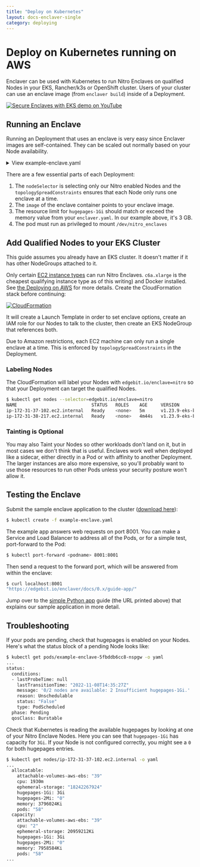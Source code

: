 ```yaml
---
title: "Deploy on Kubernetes"
layout: docs-enclaver-single
category: deploying
---
```


# Deploy on Kubernetes running on AWS

Enclaver can be used with Kubernetes to run Nitro Enclaves on qualified Nodes in your EKS, Rancher/k3s or OpenShift cluster. Users of your cluster can use an enclave image (from `enclaver build`) inside of a Deployment.

[![Secure Enclaves with EKS demo on YouTube](img/thumb-eks.png)](https://www.youtube.com/watch?v=Alte0y52WEY)

## Running an Enclave

Running an Deployment that uses an enclave is very easy since Enclaver images are self-contained. They can be scaled out normally based on your Node availability.

<details>
  <summary>View example-enclave.yaml</summary>

```yaml
apiVersion: apps/v1
kind: Deployment
metadata:
  name: example-enclave
  namespace: default
spec:
  replicas: 1
  selector:
    matchLabels:
      app: example
  template:
    metadata:
      labels:
        app: example
    spec:
      topologySpreadConstraints:
      - maxSkew: 1
        topologyKey: kubernetes.io/hostname
        whenUnsatisfiable: DoNotSchedule
      nodeSelector:
        edgebit.io/enclave: nitro
      containers:
      - name: enclave
        image: registry.edgebit.io/no-fly-list:enclave-latest
        ports:
           - containerPort: 8001
             name: enclave-app
        volumeMounts:
        - mountPath: /dev/nitro_enclaves
          name: nitro-enclaves
        - mountPath: /dev/hugepages-1Gi
          name: hugepages
          readOnly: false
        securityContext:
          privileged: true
        resources:
          limits:
            hugepages-1Gi: 3Gi
            memory: 500Mi
          requests:
            hugepages-1Gi: 3Gi
      restartPolicy: Always
      volumes:
      - name: nitro-enclaves
        hostPath:
          path: /dev/nitro_enclaves
      - name: hugepages
        emptyDir:
          medium: HugePages
```
</details>

There are a few essential parts of each Deployment:
1. The `nodeSelector` is selecting only our Nitro enabled Nodes and the `topologySpreadConstraints` ensures that each Node only runs one enclave at a time.
2. The `image` of the enclave container points to your enclave image.
3. The resource limit for `hugepages-1Gi` should match or exceed the memory value from your `enclaver.yaml`. In our example above, it's 3 GB.
4. The pod must run as privileged to mount `/dev/nitro_enclaves`

## Add Qualified Nodes to your EKS Cluster

This guide assumes you already have an EKS cluster. It doesn't matter if it has other NodeGroups attached to it.

Only certain [EC2 instance types][instance-req] can run Nitro Enclaves. `c6a.xlarge` is the cheapest qualifying instance type as of this writing) and Docker installed.  See [the Deploying on AWS](deploy-aws.md) for more details. Create the CloudFormation stack before continuing:

[![CloudFormation](img/launch-stack-x86.svg)][cloudformation-x86]

It will create a Launch Template in order to set enclave options, create an IAM role for our Nodes to talk to the cluster, then create an EKS NodeGroup that references both.

Due to Amazon restrictions, each EC2 machine can only run a single enclave at a time. This is enforced by `topologySpreadConstraints` in the Deployment.

[instance-req]: https://docs.aws.amazon.com/enclaves/latest/user/nitro-enclave.html#nitro-enclave-reqs
[cloudformation-x86]: https://us-east-1.console.aws.amazon.com/cloudformation/home?region=us-east-1#/stacks/create/review?templateURL=https://enclaver-cloudformation.s3.amazonaws.com/enclaver-eks-nodegroup-x86.yaml&stackName=Enclaver-Demo

### Labeling Nodes

The CloudFormation will label your Nodes with `edgebit.io/enclave=nitro` so that your Deployment can target the qualified Nodes.

```sh
$ kubectl get nodes --selector=edgebit.io/enclave=nitro
NAME                            STATUS   ROLES    AGE     VERSION
ip-172-31-37-102.ec2.internal   Ready    <none>   5m      v1.23.9-eks-ba74326
ip-172-31-38-217.ec2.internal   Ready    <none>   4m44s   v1.23.9-eks-ba74326
```

### Tainting is Optional

You may also Taint your Nodes so other workloads don't land on it, but in most cases we don't think that is useful. Enclaves work well when deployed like a sidecar, either directly in a Pod or with affinity to another Deployment. The larger instances are also more expensive, so you'll probably want to use those resources to run other Pods unless your security posture won't allow it.

## Testing the Enclave

Submit the sample enclave application to the cluster ([download here][k8s-deployment]):

```sh
$ kubectl create -f example-enclave.yaml
```

The example app answers web requests on port 8001. You can make a Service and Load Balancer to address all of the Pods, or for a simple test, port-forward to the Pod:

```sh
$ kubectl port-forward <podname> 8001:8001
```

Then send a request to the forward port, which will be answered from within the enclave:

```sh
$ curl localhost:8001
"https://edgebit.io/enclaver/docs/0.x/guide-app/"
```

Jump over to the [simple Python app][app] guide (the URL printed above) that explains our sample application in more detail.

[app]: guide-app.md
[k8s-deployment]: https://github.com/edgebitio/enclaver/blob/main/docs/assets/example-enclave.yaml

## Troubleshooting

If your pods are pending, check that hugepages is enabled on your Nodes. Here's what the status block of a pending Node looks like:

```sh
$ kubectl get pods/example-enclave-5fbddb6cc8-nspgw -o yaml
...
status:
  conditions:
  - lastProbeTime: null
    lastTransitionTime: "2022-11-08T14:35:27Z"
    message: '0/2 nodes are available: 2 Insufficient hugepages-1Gi.'
    reason: Unschedulable
    status: "False"
    type: PodScheduled
  phase: Pending
  qosClass: Burstable
```

Check that Kubernetes is reading the available hugepages by looking at one of your Nitro Enclave Nodes. Here you can see that `hugepages-1Gi` has capacity for `3Gi`. If your Node is not configured correctly, you might see a `0` for both hugepages entries.

```sh
$ kubectl get nodes/ip-172-31-37-102.ec2.internal -o yaml
...
  allocatable:
    attachable-volumes-aws-ebs: "39"
    cpu: 1930m
    ephemeral-storage: "18242267924"
    hugepages-1Gi: 3Gi
    hugepages-2Mi: "0"
    memory: 3796024Ki
    pods: "58"
  capacity:
    attachable-volumes-aws-ebs: "39"
    cpu: "2"
    ephemeral-storage: 20959212Ki
    hugepages-1Gi: 3Gi
    hugepages-2Mi: "0"
    memory: 7958584Ki
    pods: "58"
...
```